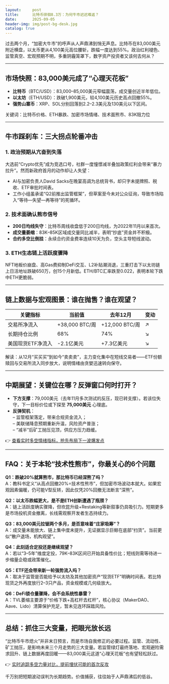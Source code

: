 ```yaml
---
layout:     post
title:      比特币徘徊8.3万：为何牛市迟迟难返？
date:       2025-09-05
header-img: img/post-bg-desk.jpg
catalog: true
---
```


过去两个月，“加密大牛市”的呼声从人声鼎沸到悄无声息。比特币在83,000美元附近横盘，以太币更从4,100美元高位腰斩，跌幅一度达到55%。政治红利褪色、监管真空、宏观预期不明，多重阴霾笼罩下，数字资产投资者又该何去何从？

---

## 市场快照：83,000美元成了“心理天花板”

- **比特币**（BTC/USD）：83,000–85,000美元窄幅震荡，成交量创近半年低位。  
- **以太坊**（ETH/USD）：跌破1,900美元，较4,100美元历史高点回撤55%。  
- **强势山寨币**：XRP、SOL分别回落到2.2–2.3美元及130美元以下区间。

关键词：比特币价格、ETH暴跌、加密市场情绪、技术面熊市、83K阻力位

---

## 牛市踩刹车：三大拐点轮番冲击

### 1. 政治预期从亢奋到失落  
大选前“Crypto优先”成为竞选口号，社群一度憧憬减半叠加政策红利会带来“暴力拉升”。然而新政府首月的动作却让人失望：  
- AI与加密负责人David Sacks在晚宴高调为总统背书，却只字未提牌照、税收、ETF审批时间表。  
- 工作小组虽承诺“Q2前推出监管框架”，但草案至今未对公众征询，导致市场陷入“等待—失望—再等待”的死循环。

### 2. 技术面确认熊市信号  
- **200日均线失守**：比特币周线收盘低于200日均线，为2022年11月以来首次。  
- **成交量萎缩**：83K–85K区域成交量同比减半，表明“抄底”资金并不积极。  
- **合约多空比倒挂**：永续合约资金费率连续10天为负，空头主导短线波动。  

### 3. ETH生态链上活跃度骤降  
NFT地板价崩盘、高Gas费抑制DeFi交互、L2补贴潮消退，三重打击下以太坊链上日活地址跌破650万，创15个月新低。ETH/BTC汇率跌至0.022，表明本轮下跌中ETH更脆弱。

---

## 链上数据与宏观图景：谁在抛售？谁在观望？

| 关键指标 | 当前值 | 去年12月 | 变动 |
| --- | --- | --- | --- |
| 交易所净流入 | +38,000 BTC/周 | +12,000 BTC/周 | ↗ |
| 长期持仓比例 | 68% | 74% | ↘ |
| 美国现货ETF净流入 | -2.1亿美元 | +7.3亿美元 | ↘ |

解读：从12月“买买买”到如今“卖卖卖”，主力变化集中在短线交易者——ETF份额赎回与交易所流入同步放大，说明情绪由贪婪迅速转向保守。

---

## 中期展望：关键位在哪？反弹窗口何时打开？

- **下方支撑**：79,000美元（去年11月多次测试的反压，现已转支撑）。若该位失守，下一目标价位或下探至 **75,000美元** 心理底。  
- **反弹契机**：   
  – 监管框架落定，带来合规资金流入；  
  – 美联储降息预期重新升温，风险资产普涨；  
  – “减半”后矿工抛压见顶，供应方压力趋缓。  

👉 [查看实时多空情绪指标，抢先布局下一波爆发点](https://okxdog.com/)

---

## FAQ：关于本轮“技术性熊市”，你最关心的6个问题

**Q1：跌破20%就算熊市，那比特币已经深熊了吗？**  
A：教科书定义“从高点回撤20%=技术性熊市”，但加密市场波动本就大。如果宏观因素偏暖，仍可能V型反转，因此仅凭20%回撤无法断言“深熊”。

**Q2：以太币跌幅更大，是不是ETH创新遭遇了瓶颈？**  
A：链上活跃度确实骤降，但坎昆升级+Restaking等新叙事仍具吸引力。短期更多是市场投机资金撤离，长线需观察开发者生态持续力。

**Q3：83,000美元拉锯两个多月，是否意味着“庄家吸筹”？**  
A：成交量未能放大、链上集中度未提升，无证据显示巨鲸在底部“扫货”。当前更似“散户退场，机构观望”。

**Q4：此刻适合定投还是继续观望？**  
A：若以“3–5年”维度定投，79K–83K区间已开始具备性价比；短线则需等待进一步缩量企稳或政策催化。

**Q5：ETF还会带来新一轮强势流入吗？**  
A：取决于监管是否能给予以太坊及其他加密资产“现货ETF”明确时间表。若比特现货之外再度放行2–3只产品，资金规模或几何级放大。

**Q6：DeFi锁仓量骤降，会不会系统性暴雷？**  
A：TVL萎缩主要源于“价格下跌+高杠杆去杠杆”，核心协议（MakerDAO、Aave、Lido）清算保护充足，暂未见连环踩踏风险。

---

## 总结：抓住三大变量，把眼光放长远

“比特币牛市熄火”并非末日预言，而是市场自我修正的必要过程。监管、流动性、矿工抛压，是影响未来三个月走势的三大变量。若监管绿灯最终落地、宏观避险需求回升、链上数据再度回暖——83,000美元这道“心理天花板”也有望轻松跃过。  

👉 [实时追踪多空力量对比，提前埋伏可能的首次反攻](https://okxdog.com/)

千万别把短期波动误判为长期趋势。价值捕获，往往始于人声鼎沸后的低谷。